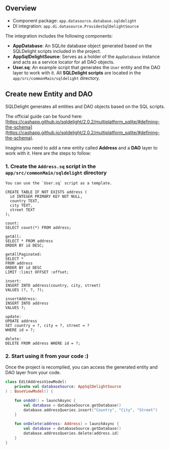 ## Overview

- Component package: `app.datasource.database.sqldelight`
- DI integration: `app.di.datasource.ProvidesSqlDelightSource`

The integration includes the following components:

- **AppDatabase**: An SQLite database object generated based on the SQLDelight scripts included in the project.
- **AppSqlDelightSource**: Serves as a holder of the `AppDatabase` instance and acts as a service locator for all DAO objects.
- **User.sq**: An example script that generates the `User` entity and the DAO layer to work with it. All **SQLDelight scripts** are located in the `app/src/commonMain/sqldelight` directory.

## Create new Entity and DAO

SQLDelight generates all entities and DAO objects based on the SQL scripts.

The official guide can be found here: [https://cashapp.github.io/sqldelight/2.0.2/multiplatform_sqlite/#defining-the-schema](https://cashapp.github.io/sqldelight/2.0.2/multiplatform_sqlite/#defining-the-schema).

Imagine you need to add a new entity called **Address** and a **DAO** layer to work with it. Here are the steps to follow:

### 1. Create the `Address.sq` script in the `app/src/commonMain/sqldelight` directory

```
You can use the `User.sq` script as a template.
```

```sqldelight
CREATE TABLE IF NOT EXISTS address (
  id INTEGER PRIMARY KEY NOT NULL,
  country TEXT,
  city TEXT,
  street TEXT
);

count:
SELECT count(*) FROM address;

getAll:
SELECT * FROM address
ORDER BY id DESC;

getAllPaginated:
SELECT *
FROM address
ORDER BY id DESC
LIMIT :limit OFFSET :offset;

insert:
INSERT INTO address(country, city, street)
VALUES (?, ?, ?);

insertAddress:
INSERT INTO address
VALUES ?;

update:
UPDATE address
SET country = ?, city = ?, street = ?
WHERE id = ?;

delete:
DELETE FROM address WHERE id = ?;
```

### 2. Start using it from your code :)

Once the project is recompiled, you can access the generated entity and DAO layer from your code.

```kotlin
class EditAddressViewModel(
    private val databaseSource: AppSqlDelightSource
) : BaseViewModel() {

    fun onAdd() = launchAsync {
        val database = databaseSource.getDatabase()
        database.addressQueries.insert("Country", "City", "Street")
    }

    fun onDelete(address: Address) = launchAsync {
        val database = databaseSource.getDatabase()
        database.addressQueries.delete(address.id)
    }
}
```

